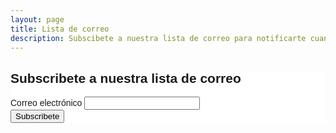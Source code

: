 ```yaml
---
layout: page
title: Lista de correo
description: Subscibete a nuestra lista de correo para notificarte cuando tengamos un nuevo artículo. 
---
```

<!-- Begin Mailchimp Signup Form -->
<link href="//cdn-images.mailchimp.com/embedcode/classic-10_7.css" rel="stylesheet" type="text/css">
<style type="text/css">
	#mc_embed_signup{background:#fff; clear:left; font:14px Helvetica,Arial,sans-serif; }
	/* Add your own Mailchimp form style overrides in your site stylesheet or in this style block.
	   We recommend moving this block and the preceding CSS link to the HEAD of your HTML file. */
</style>
<div id="mc_embed_signup">

<form action="https://aspnetcoremaster.us19.list-manage.com/subscribe/post?u=42b2f6f2e572d8c8e80741a46&amp;id=382d884b15" method="post" id="mc-embedded-subscribe-form" name="mc-embedded-subscribe-form" class="validate" target="_blank" novalidate>
    <div id="mc_embed_signup_scroll">
	<h2>Subscribete a nuestra lista de correo</h2>
<div class="mc-field-group">
	<label for="mce-EMAIL">Correo electrónico </label>
	<input type="email" value="" name="EMAIL" class="required email" id="mce-EMAIL">
</div>
	<div id="mce-responses" class="clear">
		<div class="response" id="mce-error-response" style="display:none"></div>
		<div class="response" id="mce-success-response" style="display:none"></div>
	</div>    <!-- real people should not fill this in and expect good things - do not remove this or risk form bot signups-->
<div style="position: absolute; left: -5000px;" aria-hidden="true">
    <input type="text" name="b_42b2f6f2e572d8c8e80741a46_382d884b15" tabindex="-1" value="">
</div>
<div class="clear">
  <input type="submit" value="Subscribete" name="subscribe" id="mc-embedded-subscribe" class="button">
</div>
    </div>
</form>
</div>

<!--End mc_embed_signup-->